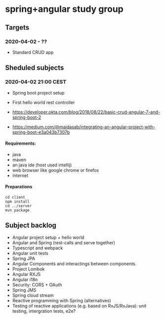 # spring+angular study group

## Targets

### 2020-04-02 - ??
- Standard CRUD app

## Sheduled subjects

### 2020-04-02 21:00 CEST
- Spring boot project setup
- First hello world rest controller

- https://developer.okta.com/blog/2018/08/22/basic-crud-angular-7-and-spring-boot-2
- https://medium.com/@majdasab/integrating-an-angular-project-with-spring-boot-e3a043b7307b

#### Requirements:
- java
- maven
- an java ide (host used intellij)
- web browser like google chrome or firefox
- internet

#### Preparations

```
cd client
npm install
cd ../server
mvn package
```

## Subject backlog
- Angular project setup + hello world
- Angular and Spring (rest-calls and serve together)
- Typescript and webpack
- Angular unit tests
- Spring JPA
- Angular Components and interactings between components.
- Project Lombok
- Angular RXJS
- Angular i18n
- Security: CORS + OAuth
- Spring JMS
- Spring cloud stream
- Reactive programming with Spring (alternatives)
- Testing of reactive applications (e.g. based on RxJS/RxJava): unit testing, intergration tests, e2e?
